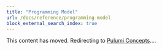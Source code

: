 ```yaml
---
title: "Programming Model"
url: /docs/reference/programming-model
block_external_search_index: true
---
```


<script>
    // The following list maps the headings that previously appeared on this page to their new locations.
    // We use this list to determine whether we can redirect visitors from the old content to the new.
    var redirects = {
        "#additionalsecretoutputs": "/docs/concepts/resources/#additionalsecretoutputs",
        "#aliases": "/docs/concepts/resources/#aliases",
        "#all": "/docs/concepts/inputs-outputs/#all",
        "#apply": "/docs/concepts/inputs-outputs/#apply",
        "#assets-and-archives": "/docs/concepts/inputs-outputs/assets-archives/",
        "#autonaming": "/docs/concepts/resources/#autonaming",
        "#components": "/docs/concepts/resources/#components",
        "#config": "/docs/concepts/config",
        "#custom-resources": "/docs/concepts/resources/#custom-resources",
        "#declaring-infrastructure": "/docs/concepts/#overview",
        "#deletebeforereplace": "/docs/concepts/resources/#deletebeforereplace",
        "#dependson": "/docs/concepts/resources/#dependson",
        "#dynamicproviders": "/docs/concepts/resources/#dynamicproviders",
        "#explicit-provider-configuration": "/docs/concepts/resources/#explicit-provider-configuration",
        "#import": "/docs/concepts/resources/#import",
        "#introduction": "/docs/intro/concepts",
        "#lifting": "/docs/concepts/inputs-outputs/#lifting",
        "#names": "/docs/concepts/resources/#names",
        "#outputs": "/docs/concepts/inputs-outputs",
        "#outputs-and-strings": "/docs/concepts/inputs-outputs/#outputs-and-strings",
        "#program-structure": "/docs/concepts/#overview",
        "#programs": "/docs/concepts/#overview",
        "#providers": "/docs/concepts/resources/#providers",
        "#reading-configuration-values": "/docs/concepts/config/#code",
        "#resource-get": "/docs/concepts/resources/#resource-get",
        "#resource-providers": "/docs/concepts/resources/#providers",
        "#resourceoptions": "/docs/concepts/resources/#options",
        "#resources": "/docs/concepts/resources",
        "#runtime": "/docs/concepts/",
        "#runtime-functions": "/docs/concepts/",
        "#secrets": "/docs/concepts/secrets",
        "#stack-outputs": "/docs/concepts/stack/#outputs",
        "#stack-references": "/docs/concepts/stack/#stack-references",
        "#transformations": "/docs/concepts/resources/#transformations",
    };

    var redirect = redirects[location.hash];
    if (redirect) {
        location.href = redirect;
    }
</script>

<!--
    Including a fallback redirect lets search engines know the content has moved, and
    waiting a few seconds before redirecting gives the script a chance to locate
    a matching anchor.
-->
<meta http-equiv="refresh" content="4; url=/docs/concepts">

This content has moved. Redirecting to [Pulumi Concepts](/docs/concepts)....
